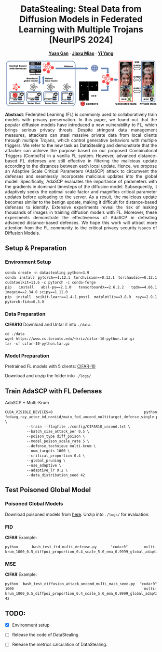 <div align="center">
    
# DataStealing: Steal Data from Diffusion Models in Federated Learning with Multiple Trojans [NeurIPS 2024]

<a href="https://yuangan.github.io/"><strong>Yuan Gan</strong></a>
·
<a href="https://scholar.google.com/citations?user=kQ-FWd8AAAAJ&hl=zh-CN&oi=ao"><strong>Jiaxu Miao</strong></a>
·
<a href="https://scholar.google.com/citations?user=RMSuNFwAAAAJ&hl=en"><strong>Yi Yang</strong></a>

<a href="https://github.com/yuangan/DataStealing"><img src="./figures/intro.png" style="width: 1225px;"></a>

</div>
<div align="justify">

**Abstract**: Federated Learning (FL) is commonly used to collaboratively train models with privacy preservation. 
In this paper, we found out that the popular diffusion models have introduced a new vulnerability to FL, which brings serious privacy threats. 
Despite stringent data management measures, attackers can steal massive private data from local clients through multiple Trojans, which control 
generative behaviors with multiple triggers. We refer to the new task as DataStealing and demonstrate that the attacker can achieve the purpose 
based on our proposed Combinatorial Triggers (ComboTs) in a vanilla FL system. However, advanced distance-based FL defenses are still effective 
in filtering the malicious update according to the distances between each local update. Hence, we propose an Adaptive Scale Critical Parameters 
(AdaSCP) attack to circumvent the defenses and seamlessly incorporate malicious updates into the global model. Specifically, AdaSCP evaluates 
the importance of parameters with the gradients in dominant timesteps of the diffusion model. Subsequently, it adaptively seeks the optimal 
scale factor and magnifies critical parameter updates before uploading to the server. As a result, the malicious update becomes similar to 
the benign update, making it difficult for distance-based defenses to identify. Extensive experiments reveal the risk of leaking thousands 
of images in training diffusion models with FL. Moreover, these experiments demonstrate the effectiveness of AdaSCP in defeating advanced 
distance-based defenses. We hope this work will attract more attention from the FL community to the critical privacy security issues of Diffusion Models.

## Setup & Preparation

### Environment Setup
```
conda create -n datastealing python=3.9
conda install pytorch==1.12.1 torchvision==0.13.1 torchaudio==0.12.1 cudatoolkit=11.6 -c pytorch -c conda-forge
pip install absl-py==2.1.0 tensorboardX==2.6.2.2 tqdm==4.66.1 imageio==2.34.0 scipy==1.12.0 
pip install scikit-learn==1.4.1.post1 matplotlib==3.8.0 ray==2.9.1 pytorch-fid==0.3.0
```

### Data Preparation
**CIFAR10**
Download and Untar it into ```./data```:
```
cd ./data
wget https://www.cs.toronto.edu/~kriz/cifar-10-python.tar.gz
tar -xf cifar-10-python.tar.gz
```

### Model Preparation
Pretrained FL models with 5 clients: [CIFAR-10](https://disk.yandex.com/d/XhkEe5NWihCW6g)

Download and unzip the folder into ```./logs/```

## Train AdaSCP with FL Defenses

AdaSCP + Multi-Krum

```
CUDA_VISIBLE_DEVICES=0 python fedavg_ray_actor_bd_noniid/main_fed_uncond_multitarget_defense_single.py \
          --train --flagfile ./config/CIFAR10_uncond.txt \
          --batch_size_attack_per 0.5 \
          --poison_type diff_poison \
          --model_poison_scale_rate 5 \
          --defense_technique multi-krum \
          --num_targets 1000 \
          --critical_proportion 0.4 \
          --global_pruning \
          --use_adaptive \
          --adaptive_lr 0.2 \
          --data_distribution_seed 42
```

## Test Poisoned Global Model

### Poisoned Global Models
Download poisoned models from [here](https://disk.yandex.com/d/wzqExoBL-6uIpA). Unzip into ```./logs/``` for evaluation.

### FID
**CIFAR** Example:
```
python bash_test_fid_multi_defense.py "cuda:0" 'multi-krum_1000_0.5_diffpoi_proportion_0.4_scale_5.0_ema_0.9999_global_adaptive_0.2_single_tabel1'
```

### MSE
**CIFAR** Example:
```
python bash_test_diffusion_attack_uncond_multi_mask_seed.py "cuda:0" 1000 'multi-krum_1000_0.5_diffpoi_proportion_0.4_scale_5.0_ema_0.9999_global_adaptive_0.2_single_tabel1' 42
```

## TODO:
- [x] Environment setup
- [ ] Release the code of DataStealing.
- [ ] Release the metrics calculation of DataStealing.

